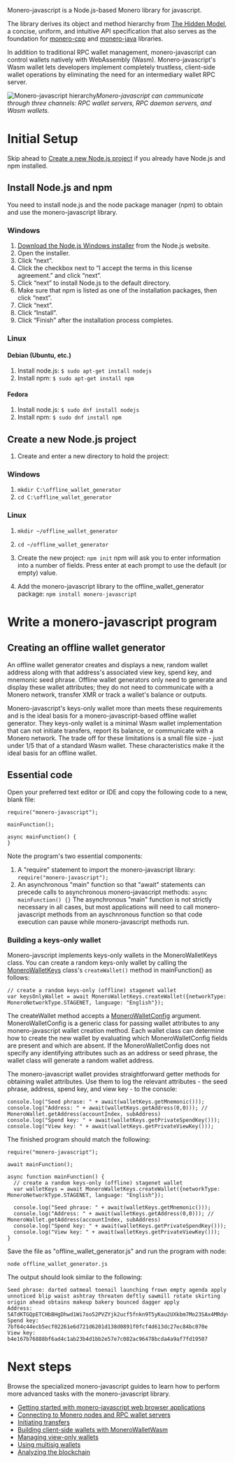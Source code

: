 Monero-javascript is a Node.js-based Monero library for javascript.

The library derives its object and method hierarchy from [The Hidden Model](https://moneroecosystem.org/monero-java/monero-spec.pdf), a concise, uniform, and intuitive API specification that also serves as the foundation for [monero-cpp](https://github.com/woodser/monero-cpp-library) and [monero-java](https://github.com/monero-ecosystem/monero-java) libraries.

In addition to traditional RPC wallet management, monero-javascript can control wallets natively with WebAssembly (Wasm). Monero-javascript's Wasm wallet lets developers implement completely trustless, client-side wallet operations by eliminating the need for an intermediary wallet RPC server.

![Monero-javascript hierarchy](img/architecture.png?raw=true)*Monero-javascript can communicate through three channels: RPC wallet servers, RPC daemon servers, and Wasm wallets.*  

# Initial Setup

Skip ahead to [Create a new Node.js project](todo) if you already have Node.js and npm installed. 

## Install Node.js and npm
You need to install node.js and the node package manager (npm) to obtain and use the monero-javascript library. 

### Windows
1. [Download the Node.js Windows installer](https://nodejs.org/en/download/) from the Node.js website.
2. Open the installer.
3. Click “next”.
4. Click the checkbox next to “I accept the terms in this license agreement.” and click “next”.
5. Click “next” to install Node.js to the default directory.
6. Make sure that npm is listed as one of the installation packages, then click “next”.
7. Click “next”.
8. Click “Install”.
9. Click “Finish” after the installation process completes.

### Linux
  #### Debian (Ubuntu, etc.)
  1. Install node.js:
    `$ sudo apt-get install nodejs`
  2. Install npm:
    `$ sudo apt-get install npm`
  #### Fedora
  1. Install node.js:
    `$ sudo dnf install nodejs`
  2. Install npm:
    `$ sudo dnf install npm`

## Create a new Node.js project

1. Create and enter a new directory to hold the project:
  ### Windows
  1. `mkdir C:\offline_wallet_generator`
  2. `cd C:\offline_wallet_generator`

  ### Linux
  1. `mkdir ~/offline_wallet_generator`
  2. `cd ~/offline_wallet_generator`
  
2. Create the new project:
  `npm init`
  npm will ask you to enter information into a number of fields. Press enter at each prompt to use the default (or empty) value.

3. Add the monero-javascript library to the offline_wallet_generator package:
  `npm install monero-javascript`

# Write a monero-javascript program
## Creating an offline wallet generator

An offline wallet generator creates and displays a new, random wallet address along with that address's associated view key, spend key, and mnemonic seed phrase. Offline wallet generators only need to generate and display these wallet attributes; they do not need to communicate with a Monero network, transfer XMR or track a wallet's balance or outputs.

Monero-javascript's keys-only wallet more than meets these requirements and is the ideal basis for a monero-javascript-based offline wallet generator. They keys-only wallet is a minimal Wasm wallet implementation that can not initiate transfers, report its balance, or communicate with a Monero network. The trade off for these limitations is a small file size - just under 1/5 that of a standard Wasm wallet. These characteristics make it the ideal basis for an offline wallet.

## Essential code

Open your preferred text editor or IDE and copy the following code to a new, blank file:

```
require("monero-javascript");

mainFunction();

async mainFunction() {
}
```

Note the program's two essential components:
1. A "require" statement to import the monero-javascript library:
`require("monero-javascript");`
2. An asynchronous "main" function so that "await" statements can precede calls to asynchronous monero-javascript methods:
`async mainFunction() {}` 
The asynchronous "main" function is not strictly necessary in all cases, but most applications will need to call monero-javascript methods from an ayschnronous function so that code execution can pause while monero-javascript methods run. 

### Building a keys-only wallet

Monero-javscript implements keys-only wallets in the MoneroWalletKeys class. You can create a random keys-only wallet by calling the [MoneroWalletKeys](https://moneroecosystem.org/monero-javascript/MoneroWalletKeys.html) class's `createWallet()` method in mainFunction() as follows:
```
// create a random keys-only (offline) stagenet wallet
var keysOnlyWallet = await MoneroWalletKeys.createWallet({networkType: MoneroNetworkType.STAGENET, language: "English"});
```

The createWallet method accepts a [MoneroWalletConfig](monero-ecosystem.org/monero-javascript/MoneroWalletConfig.html) argument. MoneroWalletConfig is a generic class for passing wallet attributes to any monero-javascript wallet creation method. Each wallet class can determine how to create the new wallet by evaluating which MoneroWalletConfig fields are present and which are absent. If the MoneroWalletConfig does not specify any identifying attributes such as an address or seed phrase, the wallet class will generate a random wallet address.
<!--
---
### Why is it necessary to specify a network type for an offline wallet?

**The Three Monero Networks**
Each Monero network requires a slightly different wallet address format, so wallets are not compatible across the networks. Therefore, the Monero software needs to know which network to create a wallet _for_ in order to generate an address, a seed phrase, and private keys that are valid on that network.

There are three distinct Monero networks:
* mainnet
* stagenet
* testnet

*mainnet* is the main Monero network. XMR traded on mainnet has real-world monetary value.
*stagenet* is designed for learning how to use Monero and interact with the blockchain. Use this network for learning, experimentation, and application testing.
*testnet* is like stagenet for the Monero development team. It is meant for testing updates and additions to the Monero source code. If you are not a member of the Monero developent team then you probably have no need to use testnet.

---
-->

The monero-javascript wallet provides straightforward getter methods for obtaining wallet attributes. Use them to log the relevant attributes - the seed phrase, address, spend key, and view key - to the console:

```
console.log("Seed phrase: " + await(walletKeys.getMnemonic()));
console.log("Address: " + await(walletKeys.getAddress(0,0))); // MoneroWallet.getAddress(accountIndex, subAddress)
console.log("Spend key: " + await(walletKeys.getPrivateSpendKey()));
console.log("View key: " + await(walletKeys.getPrivateViewKey()));
```

The finished program should match the following:

```
require("monero-javascript");

await mainFunction();

async function mainFunction() {
  // create a random keys-only (offline) stagenet wallet
  var walletKeys = await MoneroWalletKeys.createWallet({networkType: MoneroNetworkType.STAGENET, language: "English"});
  
  console.log("Seed phrase: " + await(walletKeys.getMnemonic()));
  console.log("Address: " + await(walletKeys.getAddress(0,0))); // MoneroWallet.getAddress(accountIndex, subAddress)
  console.log("Spend key: " + await(walletKeys.getPrivateSpendKey()));
  console.log("View key: " + await(walletKeys.getPrivateViewKey()));
}
```
Save the file as "offline_wallet_generator.js" and run the program with node:

```
node offline_wallet_generator.js
```

The output should look similar to the following:
```
Seed phrase: darted oatmeal toenail launching frown empty agenda apply unnoticed blip waist ashtray threaten deftly sawmill rotate skirting origin ahead obtains makeup bakery bounced dagger apply
Address: 5ATdKTGQpETCHbBHgDhwd1Wi7oo52PVZYjk2ucf5fnkn9T5yKau2UXkbm7Mo23SAx4MRdyvAaVq75LY9EjSPQnorCGebFqg
Spend key: 7bf64c44ecb5ecf02261e6d721d6201d138d0891f0fcf4d613dc27ec84bc070e
View key: b4e167b76888bf6ad4c1ab23b4d1bb2e57e7c082ac96478bcda4a9af7fd19507
```

# Next steps

Browse the specialized monero-javascript guides to learn how to perform more advanced tasks with the monero-javascript library.
* [Getting started with monero-javascript web browser applications](dummy_link)
* [Connecting to Monero nodes and RPC wallet servers](dummy_link)
* [Initiating transfers](dummy_link)
* [Building client-side wallets with MoneroWalletWasm](dummy_link)
* [Managing view-only wallets](dummy_link)
* [Using multisig wallets](dummy_link)
* [Analyzing the blockchain](dummy_link)

